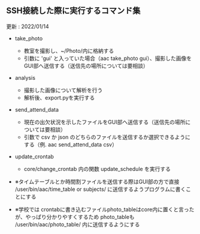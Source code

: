 ﻿## SSH接続した際に実行するコマンド集

更新 : 2022/01/14

-  take_photo
	- 教室を撮影し、~/Photo/内に格納する
	- 引数に 'gui' と入っていた場合（aac take_photo gui）、撮影した画像をGUI部へ送信する（送信先の場所については要相談）

- analysis
	- 撮影した画像について解析を行う
	- 解析後、export.pyを実行する
        

- send_attend_data
    - 現在の出欠状況を示したファイルをGUI部へ送信する（送信先の場所については要相談）
    - 引数で csv か json のどちらのファイルを送信するか選択できるようにする（例. aac send_attend_data csv）

- update_crontab
    - core/change_crontab 内の関数 update_schedule を実行する

- ※タイムテーブルとか時間割ファイルを送信する際はGUI部の方で直接 /user/bin/aac/time_table or subjects/ に送信するようプログラムに書くことにする
- ※学校では crontabに書き込むファイルphoto_tableはcore内に置くと言ったが、やっぱり分かりやすくするため photo_tableも /user/bin/aac/photo_table/ 内に送信するようにする
